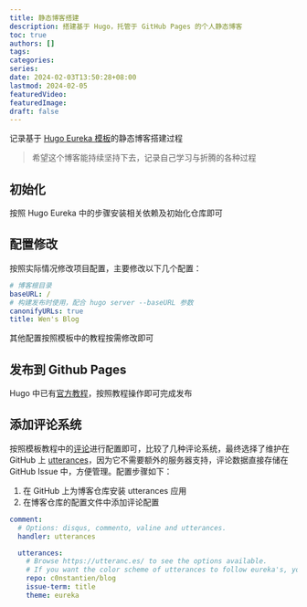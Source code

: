 ```yaml
---
title: 静态博客搭建
description: 搭建基于 Hugo，托管于 GitHub Pages 的个人静态博客
toc: true
authors: []
tags: 
categories: 
series: 
date: 2024-02-03T13:50:28+08:00
lastmod: 2024-02-05
featuredVideo: 
featuredImage: 
draft: false
---
```

记录基于 [Hugo Eureka 模板](https://www.wangchucheng.com/zh/docs/hugo-eureka/)的静态博客搭建过程
> 希望这个博客能持续坚持下去，记录自己学习与折腾的各种过程
## 初始化
按照 Hugo Eureka 中的步骤安装相关依赖及初始化仓库即可
## 配置修改
按照实际情况修改项目配置，主要修改以下几个配置：
```yml
# 博客根目录
baseURL: /
# 构建发布时使用，配合 hugo server --baseURL 参数
canonifyURLs: true
title: Wen's Blog
```
其他配置按照模板中的教程按需修改即可
## 发布到 Github Pages
Hugo 中已有[官方教程](https://gohugo.io/hosting-and-deployment/hosting-on-github/)，按照教程操作即可完成发布
## 添加评论系统
按照模板教程中的[评论](https://www.wangchucheng.com/zh/docs/hugo-eureka/customization/#%E8%AF%84%E8%AE%BA)进行配置即可，比较了几种评论系统，最终选择了维护在 GitHub 上 [utterances](https://utteranc.es/)，因为它不需要额外的服务器支持，评论数据直接存储在 GitHub Issue 中，方便管理。配置步骤如下：
1. 在 GitHub 上为博客仓库安装 utterances 应用
2. 在博客仓库的配置文件中添加评论配置
```yml
comment:
  # Options: disqus, commento, valine and utterances.
  handler: utterances

  utterances:
    # Browse https://utteranc.es/ to see the options available.
    # If you want the color scheme of utterances to follow eureka's, you can set `theme: eureka`.
    repo: c0nstantien/blog
    issue-term: title
    theme: eureka
```
